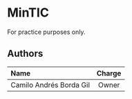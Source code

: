 # MinTIC
For practice purposes only.


## Authors

| Name | Charge |
|:-----|:------:|
| Camilo Andrés Borda Gil | Owner |